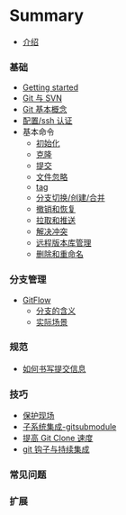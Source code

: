 # Summary

* [介绍](README.md)

### 基础

* [Getting started]()
* [Git 与 SVN]()
* [Git 基本概念](basic/basic_concepts.md)
* [配置/ssh 认证]()
* 基本命令
  * [初始化]()
  * [克隆]()
  * [提交]()
  * [文件忽略]()
  * [tag]()
  * [分支切换/创建/合并]()
  * [撤销和恢复]()
  * [拉取和推送]()
  * [解决冲突]()
  * [远程版本库管理]()
  * [删除和重命名]()

### 分支管理

* [GitFlow]()
  * [分支的含义]()
  * [实际场景]()

### 规范

* [如何书写提交信息]()

### 技巧

* [保护现场]()
* [子系统集成-gitsubmodule]()
* [提高 Git Clone 速度]()
* [git 钩子与持续集成]()

### 常见问题

### 扩展
